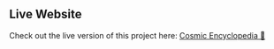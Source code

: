 ## Live Website

Check out the live version of this project here: [Cosmic Encyclopedia 🌌](https://cosmic-encyclopedia-site.netlify.app/)

